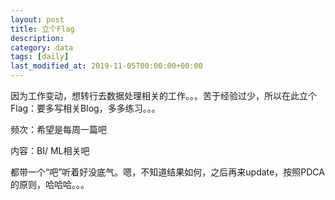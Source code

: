 ```yaml
---
layout: post
title: 立个Flag
description: 
category: data
tags: [daily]
last_modified_at: 2019-11-05T00:00:00+00:00
---
```



因为工作变动，想转行去数据处理相关的工作。。。苦于经验过少，所以在此立个Flag：要多写相关Blog，多多练习。。。

频次：希望是每周一篇吧

内容：BI/ ML相关吧

都带一个“吧”听着好没底气。嗯，不知道结果如何，之后再来update，按照PDCA的原则，哈哈哈。。。